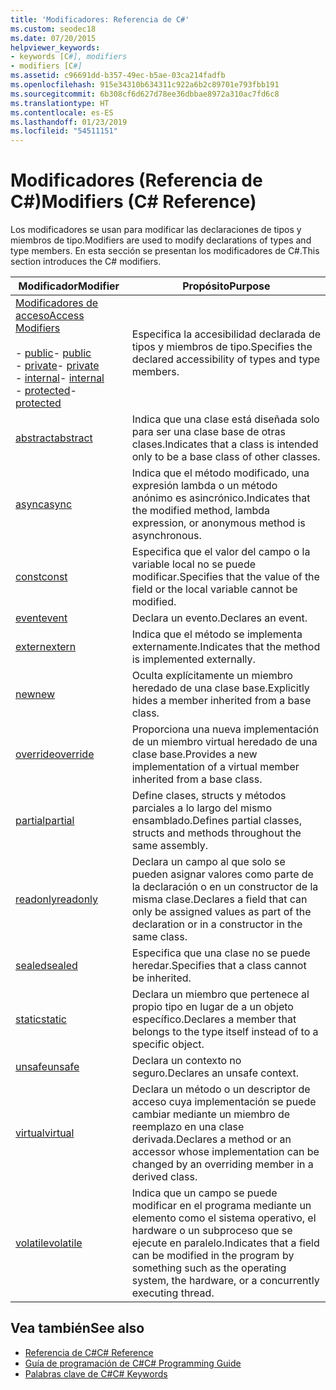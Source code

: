 ```yaml
---
title: 'Modificadores: Referencia de C#'
ms.custom: seodec18
ms.date: 07/20/2015
helpviewer_keywords:
- keywords [C#], modifiers
- modifiers [C#]
ms.assetid: c96691dd-b357-49ec-b5ae-03ca214fadfb
ms.openlocfilehash: 915e34310b634311c922a6b2c89701e793fbb191
ms.sourcegitcommit: 6b308cf6d627d78ee36dbbae8972a310ac7fd6c8
ms.translationtype: HT
ms.contentlocale: es-ES
ms.lasthandoff: 01/23/2019
ms.locfileid: "54511151"
---
```

# <a name="modifiers-c-reference"></a><span data-ttu-id="ca12d-102">Modificadores (Referencia de C#)</span><span class="sxs-lookup"><span data-stu-id="ca12d-102">Modifiers (C# Reference)</span></span>
<span data-ttu-id="ca12d-103">Los modificadores se usan para modificar las declaraciones de tipos y miembros de tipo.</span><span class="sxs-lookup"><span data-stu-id="ca12d-103">Modifiers are used to modify declarations of types and type members.</span></span> <span data-ttu-id="ca12d-104">En esta sección se presentan los modificadores de C#.</span><span class="sxs-lookup"><span data-stu-id="ca12d-104">This section introduces the C# modifiers.</span></span>  
  
|<span data-ttu-id="ca12d-105">Modificador</span><span class="sxs-lookup"><span data-stu-id="ca12d-105">Modifier</span></span>|<span data-ttu-id="ca12d-106">Propósito</span><span class="sxs-lookup"><span data-stu-id="ca12d-106">Purpose</span></span>|  
|--------------|-------------|  
|[<span data-ttu-id="ca12d-107">Modificadores de acceso</span><span class="sxs-lookup"><span data-stu-id="ca12d-107">Access Modifiers</span></span>](../../../csharp/language-reference/keywords/access-modifiers.md)<br /><br /> <span data-ttu-id="ca12d-108">-   [public](../../../csharp/language-reference/keywords/public.md)</span><span class="sxs-lookup"><span data-stu-id="ca12d-108">-   [public](../../../csharp/language-reference/keywords/public.md)</span></span><br /><span data-ttu-id="ca12d-109">-   [private](../../../csharp/language-reference/keywords/private.md)</span><span class="sxs-lookup"><span data-stu-id="ca12d-109">-   [private](../../../csharp/language-reference/keywords/private.md)</span></span><br /><span data-ttu-id="ca12d-110">-   [internal](../../../csharp/language-reference/keywords/internal.md)</span><span class="sxs-lookup"><span data-stu-id="ca12d-110">-   [internal](../../../csharp/language-reference/keywords/internal.md)</span></span><br /><span data-ttu-id="ca12d-111">-   [protected](../../../csharp/language-reference/keywords/protected.md)</span><span class="sxs-lookup"><span data-stu-id="ca12d-111">-   [protected](../../../csharp/language-reference/keywords/protected.md)</span></span>|<span data-ttu-id="ca12d-112">Especifica la accesibilidad declarada de tipos y miembros de tipo.</span><span class="sxs-lookup"><span data-stu-id="ca12d-112">Specifies the declared accessibility of types and type members.</span></span>|  
|[<span data-ttu-id="ca12d-113">abstract</span><span class="sxs-lookup"><span data-stu-id="ca12d-113">abstract</span></span>](../../../csharp/language-reference/keywords/abstract.md)|<span data-ttu-id="ca12d-114">Indica que una clase está diseñada solo para ser una clase base de otras clases.</span><span class="sxs-lookup"><span data-stu-id="ca12d-114">Indicates that a class is intended only to be a base class of other classes.</span></span>|  
|[<span data-ttu-id="ca12d-115">async</span><span class="sxs-lookup"><span data-stu-id="ca12d-115">async</span></span>](../../../csharp/language-reference/keywords/async.md)|<span data-ttu-id="ca12d-116">Indica que el método modificado, una expresión lambda o un método anónimo es asincrónico.</span><span class="sxs-lookup"><span data-stu-id="ca12d-116">Indicates that the modified method, lambda expression, or anonymous method is asynchronous.</span></span>|  
|[<span data-ttu-id="ca12d-117">const</span><span class="sxs-lookup"><span data-stu-id="ca12d-117">const</span></span>](../../../csharp/language-reference/keywords/const.md)|<span data-ttu-id="ca12d-118">Especifica que el valor del campo o la variable local no se puede modificar.</span><span class="sxs-lookup"><span data-stu-id="ca12d-118">Specifies that the value of the field or the local variable cannot be modified.</span></span>|  
|[<span data-ttu-id="ca12d-119">event</span><span class="sxs-lookup"><span data-stu-id="ca12d-119">event</span></span>](../../../csharp/language-reference/keywords/event.md)|<span data-ttu-id="ca12d-120">Declara un evento.</span><span class="sxs-lookup"><span data-stu-id="ca12d-120">Declares an event.</span></span>|  
|[<span data-ttu-id="ca12d-121">extern</span><span class="sxs-lookup"><span data-stu-id="ca12d-121">extern</span></span>](../../../csharp/language-reference/keywords/extern.md)|<span data-ttu-id="ca12d-122">Indica que el método se implementa externamente.</span><span class="sxs-lookup"><span data-stu-id="ca12d-122">Indicates that the method is implemented externally.</span></span>|  
|[<span data-ttu-id="ca12d-123">new</span><span class="sxs-lookup"><span data-stu-id="ca12d-123">new</span></span>](../../../csharp/language-reference/keywords/new.md)|<span data-ttu-id="ca12d-124">Oculta explícitamente un miembro heredado de una clase base.</span><span class="sxs-lookup"><span data-stu-id="ca12d-124">Explicitly hides a member inherited from a base class.</span></span>|  
|[<span data-ttu-id="ca12d-125">override</span><span class="sxs-lookup"><span data-stu-id="ca12d-125">override</span></span>](../../../csharp/language-reference/keywords/override.md)|<span data-ttu-id="ca12d-126">Proporciona una nueva implementación de un miembro virtual heredado de una clase base.</span><span class="sxs-lookup"><span data-stu-id="ca12d-126">Provides a new implementation of a virtual member inherited from a base class.</span></span>|  
|[<span data-ttu-id="ca12d-127">partial</span><span class="sxs-lookup"><span data-stu-id="ca12d-127">partial</span></span>](../../../csharp/language-reference/keywords/partial-type.md)|<span data-ttu-id="ca12d-128">Define clases, structs y métodos parciales a lo largo del mismo ensamblado.</span><span class="sxs-lookup"><span data-stu-id="ca12d-128">Defines partial classes, structs and methods throughout the same assembly.</span></span>|  
|[<span data-ttu-id="ca12d-129">readonly</span><span class="sxs-lookup"><span data-stu-id="ca12d-129">readonly</span></span>](../../../csharp/language-reference/keywords/readonly.md)|<span data-ttu-id="ca12d-130">Declara un campo al que solo se pueden asignar valores como parte de la declaración o en un constructor de la misma clase.</span><span class="sxs-lookup"><span data-stu-id="ca12d-130">Declares a field that can only be assigned values as part of the declaration or in a constructor in the same class.</span></span>|  
|[<span data-ttu-id="ca12d-131">sealed</span><span class="sxs-lookup"><span data-stu-id="ca12d-131">sealed</span></span>](../../../csharp/language-reference/keywords/sealed.md)|<span data-ttu-id="ca12d-132">Especifica que una clase no se puede heredar.</span><span class="sxs-lookup"><span data-stu-id="ca12d-132">Specifies that a class cannot be inherited.</span></span>|  
|[<span data-ttu-id="ca12d-133">static</span><span class="sxs-lookup"><span data-stu-id="ca12d-133">static</span></span>](../../../csharp/language-reference/keywords/static.md)|<span data-ttu-id="ca12d-134">Declara un miembro que pertenece al propio tipo en lugar de a un objeto específico.</span><span class="sxs-lookup"><span data-stu-id="ca12d-134">Declares a member that belongs to the type itself instead of to a specific object.</span></span>|  
|[<span data-ttu-id="ca12d-135">unsafe</span><span class="sxs-lookup"><span data-stu-id="ca12d-135">unsafe</span></span>](../../../csharp/language-reference/keywords/unsafe.md)|<span data-ttu-id="ca12d-136">Declara un contexto no seguro.</span><span class="sxs-lookup"><span data-stu-id="ca12d-136">Declares an unsafe context.</span></span>|  
|[<span data-ttu-id="ca12d-137">virtual</span><span class="sxs-lookup"><span data-stu-id="ca12d-137">virtual</span></span>](../../../csharp/language-reference/keywords/virtual.md)|<span data-ttu-id="ca12d-138">Declara un método o un descriptor de acceso cuya implementación se puede cambiar mediante un miembro de reemplazo en una clase derivada.</span><span class="sxs-lookup"><span data-stu-id="ca12d-138">Declares a method or an accessor whose implementation can be changed by an overriding member in a derived class.</span></span>|  
|[<span data-ttu-id="ca12d-139">volatile</span><span class="sxs-lookup"><span data-stu-id="ca12d-139">volatile</span></span>](../../../csharp/language-reference/keywords/volatile.md)|<span data-ttu-id="ca12d-140">Indica que un campo se puede modificar en el programa mediante un elemento como el sistema operativo, el hardware o un subproceso que se ejecute en paralelo.</span><span class="sxs-lookup"><span data-stu-id="ca12d-140">Indicates that a field can be modified in the program by something such as the operating system, the hardware, or a concurrently executing thread.</span></span>|  
  
## <a name="see-also"></a><span data-ttu-id="ca12d-141">Vea también</span><span class="sxs-lookup"><span data-stu-id="ca12d-141">See also</span></span>

- [<span data-ttu-id="ca12d-142">Referencia de C#</span><span class="sxs-lookup"><span data-stu-id="ca12d-142">C# Reference</span></span>](../../../csharp/language-reference/index.md)
- [<span data-ttu-id="ca12d-143">Guía de programación de C#</span><span class="sxs-lookup"><span data-stu-id="ca12d-143">C# Programming Guide</span></span>](../../../csharp/programming-guide/index.md)
- [<span data-ttu-id="ca12d-144">Palabras clave de C#</span><span class="sxs-lookup"><span data-stu-id="ca12d-144">C# Keywords</span></span>](../../../csharp/language-reference/keywords/index.md)
